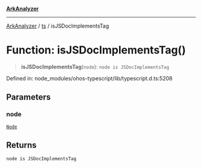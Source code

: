 [**ArkAnalyzer**](../../../../README.md)

***

[ArkAnalyzer](../../../../globals.md) / [ts](../README.md) / isJSDocImplementsTag

# Function: isJSDocImplementsTag()

> **isJSDocImplementsTag**(`node`): `node is JSDocImplementsTag`

Defined in: node\_modules/ohos-typescript/lib/typescript.d.ts:5208

## Parameters

### node

[`Node`](../interfaces/Node.md)

## Returns

`node is JSDocImplementsTag`
